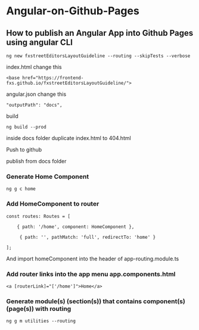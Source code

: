 # Angular-on-Github-Pages
## How to publish an Angular App into Github Pages using angular CLI

    ng new fxstreetEditorsLayoutGuideline --routing --skipTests --verbose

index.html change this

    <base href="https://frontend-fxs.github.io/fxstreetEditorsLayoutGuideline/">
    
angular.json change this

    "outputPath": "docs",
   
build

    ng build --prod

inside docs folder duplicate  index.html  to 404.html

Push to github

publish from docs folder

### Generate Home Component

    ng g c home
    
### Add HomeComponent to router
    
    const routes: Routes = [
    
        { path: '/home', component: HomeComponent },
        
         { path: '', pathMatch: 'full', redirectTo: 'home' }
         
    ];
 And import homeComponent into the  header of  app-routing.module.ts
 
 ### Add router links into the app menu app.components.html
 
    <a [routerLink]="['/home']">Home</a>

### Generate module(s) (section(s)) that contains component(s) (page(s)) with routing

    ng g m utilities --routing    
